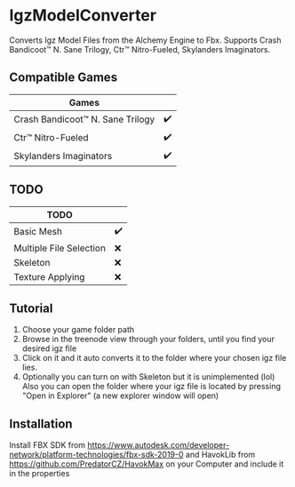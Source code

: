 # IgzModelConverter
Converts Igz Model Files from the Alchemy Engine to Fbx. Supports Crash Bandicoot™ N. Sane Trilogy, Ctr™ Nitro-Fueled, Skylanders Imaginators.

## Compatible Games
| Games                            |                    |
|----------------------------------|--------------------|
| Crash Bandicoot™ N. Sane Trilogy | :heavy_check_mark: |
| Ctr™ Nitro-Fueled                | :heavy_check_mark: |
| Skylanders Imaginators           | :heavy_check_mark: |

## TODO

| TODO                    |                    |
|-------------------------|--------------------|
| Basic Mesh              | :heavy_check_mark: |
| Multiple File Selection | :x:                |
| Skeleton                | :x:                |
| Texture Applying        | :x:                |

## Tutorial
1. Choose your game folder path 
2. Browse in the treenode view through your folders, until you find your desired igz file
3. Click on it and it auto converts it to the folder where your chosen igz file lies.
4. Optionally you can turn on with Skeleton but it is unimplemented (lol) <br> 
Also you can open the folder where your igz file is located by pressing "Open in Explorer" (a new explorer window will open)

## Installation
Install FBX SDK from https://www.autodesk.com/developer-network/platform-technologies/fbx-sdk-2019-0 and HavokLib from https://github.com/PredatorCZ/HavokMax on your Computer and include it in the properties
